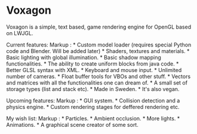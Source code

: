 # Voxagon #
Voxagon is a simple, text based, game rendering engine for OpenGL based on LWJGL.

Current features:
Markup : * Custom model loader (requires special Python code and Blender. Will be added later)
         * Shaders, textures and materials.
         * Basic lighting with global illumination.
         * Basic shadow mapping functionalities.
         * The ability to create uniform blocks from java code.
         * Better GLSL syntax with XML.
         * Keyboard and mouse input.
         * Unlimited number of cameras.
         * Float buffer tools for VBOs and other stuff.
         * Vectors and matrices with all the functionalities one can dream of.
         * A small set of storage types (list and stack etc).
         * Made in Sweden.
         * It's also vegan.
         
Upcoming features:
Markup : * GUI system.
         * Collision detection and a physics engine.
         * Custom rendering stages for deffered rendering etc.

My wish list:
Markup : * Particles.
         * Ambient occlusion.
         * More lights.
         * Animations.
         * A graphical scene creator of some sort.
